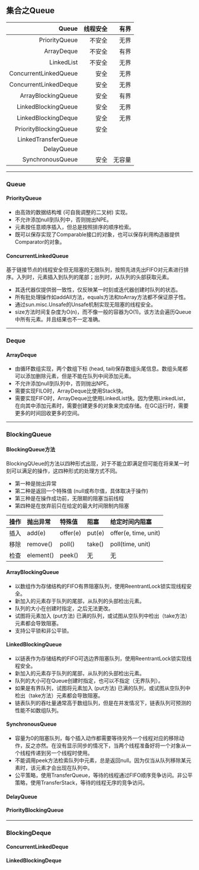 ## 集合之Queue
Queue|线程安全|有界
--:|--:|--:|
PriorityQueue|不安全|无界
ArrayDeque|不安全|有界
LinkedList|不安全|无界
ConcurrentLinkedQueue|安全|无界
ConcurrentLinkedDeque|安全|无界
ArrayBlockingQueue|安全|有界
LinkedBlockingQueue|安全|无界
LinkedBlockingDeque|安全|无界
PriorityBlockingQueue|安全|
LinkedTransferQueue||
DelayQueue||
SynchronousQueue|安全|无容量
***

### Queue
#### PriorityQueue
* 由高效的数据结构堆 (可自我调整的二叉树) 实现。  
* 不允许添加null到队列中，否则抛出NPE。  
* 元素按任意顺序插入，但总是按照排序的顺序检索。
* 既可以保存实现了Comparable接口的对象，也可以保存利用构造器提供Comparator的对象。
#### ConcurrentLinkedQueue
基于链接节点的线程安全但无阻塞的无限队列，按照先进先出FIFO对元素进行排序。入列时，元素插入到队列的尾部；出列时，从队列的头部获取元素。
* 其迭代器仅提供弱一致性，仅反映某一时刻或迭代器创建时队列的状态。
* 所有批处理操作如addAll方法，equals方法和toArray方法都不保证原子性。
* 通过sun.misc.Unsafe的Unsafe机制实现无阻塞的线程安全。
* size方法时间复杂度为O(n)，而不像一般的容器为O(1)。该方法会遍历Queue中所有元素。并且结果也不一定准确。
***

### Deque
#### ArrayDeque
* 由循环数组实现，两个数组下标 (head, tail)保存数组头尾信息。数组头尾都可以添加删除元素，但是不能在队列中间添加元素。  
* 不允许添加null到队列中，否则抛出NPE。  
* 需要实现FILO时，ArrayDeque比使用Stack快。
* 需要实现FIFO时，ArrayDeque比使用LinkedList快。因为使用LinkedList，在向其中添加元素时，需要创建更多的对象来完成存储。在GC运行时，需要更多的时间回收更多的空间。
****

### BlockingQueue
#### BlockingQueue方法
BlockingQUeue的方法以四种形式出现，对于不能立即满足但可能在将来某一时刻可以满足的操作，这四种形式的处理方式不同。
* 第一种是抛出异常
* 第二种是返回一个特殊值 (null或布尔值，具体取决于操作)
* 第三种是在操作成功前，无限期的阻塞当前线程
* 第四种是在放弃前只在给定的最大时间限制内阻塞

操作|抛出异常|特殊值|阻塞|给定时间内阻塞
:--|:--|:--|:--|:--
插入|add(e)|offer(e)|put(e)|offer(e, time, unit)
移除|remove()|poll()|take()|poll(time, unit)
检查|element()|peek()|无|无

#### ArrayBlockingQueue
* 以数组作为存储结构的FIFO有界阻塞队列，使用ReentrantLock锁实现线程安全。
* 新加入的元素存于队列的尾部，从队列的头部检出元素。
* 队列的大小在创建时指定，之后无法更改。
* 试图将元素加入 (put方法) 已满的队列，或试图从空队列中检出（take方法）元素都会导致阻塞。
* 支持公平锁和非公平锁。

#### LinkedBlockingQueue
* 以链表作为存储结构的FIFO可选边界阻塞队列，使用ReentrantLock锁实现线程安全。
* 新加入的元素存于队列的尾部，从队列的头部检出元素。
* 队列的大小可在Queue创建时指定，也可以不指定（无界队列）。
* 如果是有界队列，试图将元素加入 (put方法) 已满的队列，或试图从空队列中检出（take方法）元素都会导致阻塞。
* 链表队列的吞吐量通常高于数组队列，但是在并发情况下，链表队列可预测的性能不如数组队列。

#### SynchronousQueue
* 容量为0的阻塞队列，每个插入动作都需要等待另外一个线程对应的移除动作，反之亦然。在没有显示同步的情况下，当两个线程准备好将一个对象从一个线程传递到另一个线程时使用。
* 不能调用peek方法检索队列中元素，总是返回null。因为仅当从队列移除某元素时，该元素才会出现在队列中。
* 公平策略，使用TransferQueue，等待的线程通过FIFO顺序竞争访问。非公平策略，使用TransferStack，等待的线程无序的竞争访问。

#### DelayQueue

#### PriorityBlockingQueue

***

### BlockingDeque
#### ConcurrentLinkedDeque
#### LinkedBlockingDeque
